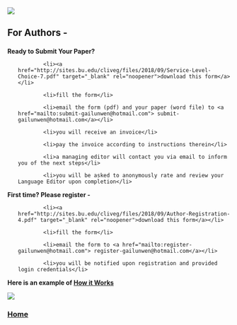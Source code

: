 <img src="http://sites.bu.edu/cliveg/files/2018/09/banner.jpg" class="alignright" />

<h2><strong><span style="color: #339966;">

For Authors -</span> </strong></h2>

<strong>Ready to Submit Your Paper? </strong>

<ul>

            <li><a href="http://sites.bu.edu/cliveg/files/2018/09/Service-Level-Choice-7.pdf" target="_blank" rel="noopener">download this form</a></li>

            <li>fill the form</li>

            <li>email the form (pdf) and your paper (word file) to <a href="mailto:submit-gailunwen@hotmail.com"> submit-gailunwen@hotmail.com</a></li>

            <li>you will receive an invoice</li>

            <li>pay the invoice according to instructions therein</li>

            <li>a managing editor will contact you via email to inform you of the next steps</li>

            <li>you will be asked to anonymously rate and review your Language Editor upon completion</li>

</ul>

<strong>First time? Please register - </strong>

<ul>

            <li><a href="http://sites.bu.edu/cliveg/files/2018/09/Author-Registration-4.pdf" target="_blank" rel="noopener">download this form</a></li>

            <li>fill the form</li>

            <li>email the form to <a href="mailto:register-gailunwen@hotmail.com"> register-gailunwen@hotmail.com</a></li>

            <li>you will be notified upon registration and provided login credentials</li>

</ul>

 

<strong>Here is an example of <a href="http://sites.bu.edu/cliveg/files/2018/09/AU-How-It-Works.png" target="_blank" rel="noopener"><strong>How it Works</strong>

<img src="http://sites.bu.edu/cliveg/files/2018/09/AU-How-It-Works.png" /></a>

 

<h3><strong><a href="https://beijingkejiaodongli.github.io/">Home</a></strong></h3>

<p style="text-align: right;"><strong> </strong></p>
